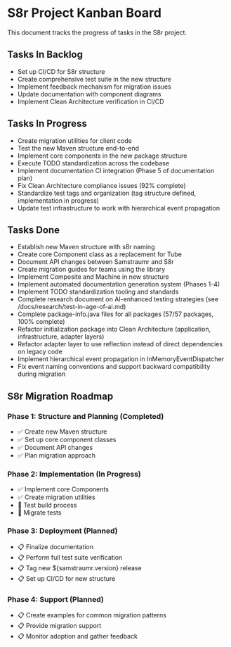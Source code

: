 <!--
Copyright (c) 2025 Eric C. Mumford (@heymumford)

This software was developed with analytical assistance from AI tools 
including Claude 3.7 Sonnet, Claude Code, and Google Gemini Deep Research,
which were used as paid services. All intellectual property rights 
remain exclusively with the copyright holder listed above.

Licensed under the Mozilla Public License 2.0
-->


# S8r Project Kanban Board

This document tracks the progress of tasks in the S8r project.

## Tasks In Backlog

- Set up CI/CD for S8r structure
- Create comprehensive test suite in the new structure
- Implement feedback mechanism for migration issues
- Update documentation with component diagrams
- Implement Clean Architecture verification in CI/CD

## Tasks In Progress

- Create migration utilities for client code
- Test the new Maven structure end-to-end
- Implement core components in the new package structure
- Execute TODO standardization across the codebase
- Implement documentation CI integration (Phase 5 of documentation plan)
- Fix Clean Architecture compliance issues (92% complete)
- Standardize test tags and organization (tag structure defined, implementation in progress)
- Update test infrastructure to work with hierarchical event propagation

## Tasks Done

- Establish new Maven structure with s8r naming
- Create core Component class as a replacement for Tube
- Document API changes between Samstraumr and S8r
- Create migration guides for teams using the library
- Implement Composite and Machine in new structure
- Implement automated documentation generation system (Phases 1-4)
- Implement TODO standardization tooling and standards
- Complete research document on AI-enhanced testing strategies (see /docs/research/test-in-age-of-ai.md)
- Complete package-info.java files for all packages (57/57 packages, 100% complete)
- Refactor initialization package into Clean Architecture (application, infrastructure, adapter layers)
- Refactor adapter layer to use reflection instead of direct dependencies on legacy code
- Implement hierarchical event propagation in InMemoryEventDispatcher
- Fix event naming conventions and support backward compatibility during migration

## S8r Migration Roadmap

### Phase 1: Structure and Planning (Completed)

- ✅ Create new Maven structure
- ✅ Set up core component classes
- ✅ Document API changes
- ✅ Plan migration approach

### Phase 2: Implementation (In Progress)

- ✅ Implement core Components
- ✅ Create migration utilities
- 🔄 Test build process
- 🔄 Migrate tests

### Phase 3: Deployment (Planned)

- 📋 Finalize documentation
- 📋 Perform full test suite verification
- 📋 Tag new ${samstraumr.version} release
- 📋 Set up CI/CD for new structure

### Phase 4: Support (Planned)

- 📋 Create examples for common migration patterns
- 📋 Provide migration support
- 📋 Monitor adoption and gather feedback
